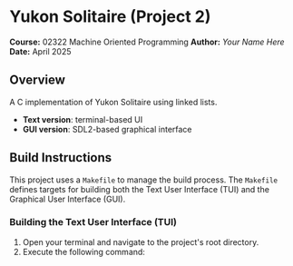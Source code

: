 # Yukon Solitaire (Project 2)

**Course:** 02322 Machine Oriented Programming
**Author:** _Your Name Here_
**Date:** April 2025

## Overview
A C implementation of Yukon Solitaire using linked lists.
- **Text version**: terminal-based UI
- **GUI version**: SDL2-based graphical interface

## Build Instructions
This project uses a `Makefile` to manage the build process. The `Makefile` defines targets for building both the Text User Interface (TUI) and the Graphical User Interface (GUI).

### Building the Text User Interface (TUI)

1.  Open your terminal and navigate to the project's root directory.
2.  Execute the following command:
    

    

